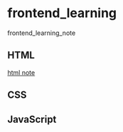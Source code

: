 # frontend_learning
frontend_learning_note

## HTML
[html note](HTML/HTML.md)
## CSS

## JavaScript

